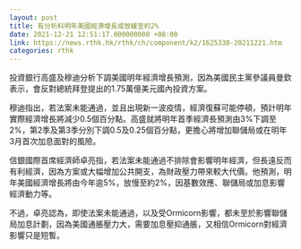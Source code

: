 ```yaml
---
layout: post
title: 有分析料明年美國經濟增長或放緩至約2%
date: 2021-12-21 12:51:17.000000000 +08:00
link: https://news.rthk.hk/rthk/ch/component/k2/1625338-20211221.htm
categories: rthk
---
```


投資銀行高盛及穆迪分析下調美國明年經濟增長預測，因為美國民主黨參議員曼欽表示，會反對總統拜登提出的1.75萬億美元國內投資方案。

穆迪指出，若法案未能通過，並且出現新一波疫情，經濟復蘇可能停頓，預計明年實際經濟增長將減少0.5個百分點。高盛就將明年首季經濟長預測由3%下調至2%，第2季及第3季分別下調0.5及0.25個百分點，更擔心將增加聯儲局或在明年3月首次加息面對的風險。

信銀國際首席經濟師卓亮指，若法案未能通過不排除會影響明年經濟，但長遠反而有利經濟，因為方案或大幅增加公共開支，為財政壓力帶來較大代價。他預測，明年美國經濟增長將由今年逾5%，放慢至約2%，因基數效應、聯儲局或加息影響經濟動力等。

不過，卓亮認為，即使法案未能通過，以及受Ormicorn影響，都未至於影響聯儲局加息計劃，因為美國通脹壓力大，需要加息壓抑通脹，又相信Ormicorn對經濟影響只是短暫。
